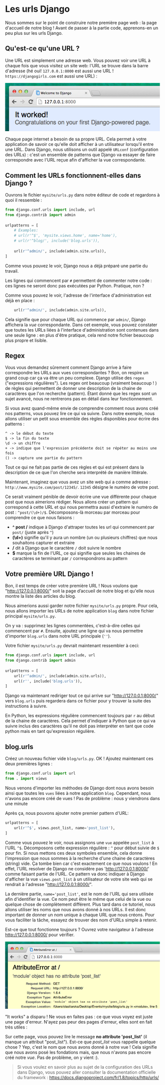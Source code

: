 # Les urls Django

Nous sommes sur le point de construire notre première page web : la page d'accueil de notre blog ! Avant de passer à la partie code, apprenons-en un peu plus sur les urls Django.

## Qu'est-ce qu'une URL ?

Une URL est simplement une adresse web. Vous pouvez voir une URL à chaque fois que vous visitez un site web: l'URL se trouve dans la barre d'adresse (hé oui! `127.0.0.1:8000` est aussi une URL ! `https://djangogirls.com` est aussi une URL) :

![Url][1]

 [1]: images/url.png

Chaque page internet a besoin de sa propre URL. Cela permet à votre application de savoir ce qu'elle doit afficher à un utilisateur lorsqu'il entre une URL. Dans Django, nous utilisons un outil appelé `URLconf` (configuration des URLs) : c'est un ensemble de patterns que Django va essayer de faire correspondre avec l'URL reçue afin d'afficher la vue correspondante.

## Comment les URLs fonctionnent-elles dans Django ?

Ouvrons le fichier `mysite/urls.py` dans notre éditeur de code et regardons à quoi il ressemble :

```python
from django.conf.urls import include, url
from django.contrib import admin

urlpatterns = [
    # Examples:
    # url(r'^$', 'mysite.views.home', name='home'),
    # url(r'^blog/', include('blog.urls')),

    url(r'^admin/', include(admin.site.urls)),
]
```

Comme vous pouvez le voir, Django nous a déjà préparé une partie du travail.

Les lignes qui commencent par `#` permettent de commenter notre code : ces lignes ne seront donc pas exécutées par Python. Pratique, non ?

Comme vous pouvez le voir, l'adresse de l'interface d'administration est déjà en place :

```python
    url(r'^admin/', include(admin.site.urls)),
```

Cela signifie que pour chaque URL qui commence par `admin/`, Django affichera la *vue* correspondante. Dans cet exemple, vous pouvez constater que toutes les URLs liées à l'interface d'administration sont contenues dans une seule ligne : en plus d'être pratique, cela rend notre fichier beaucoup plus propre et lisible.

## Regex

Vous vous demandez sûrement comment Django arrive à faire correspondre les URLs aux vues correspondantes ? Bon, on respire un grand coup car ça va être un peu complexe. Django utilise des `regex` ("expressions régulières"). Les regex ont beaucoup (vraiment beaucoup ! ) de règles qui permettent de donner une description de la chaine de caractères que l'on recherche (pattern). Étant donné que les regex sont un sujet avancé, nous ne rentrerons pas en détail dans leur fonctionnement.

Si vous avez quand-même envie de comprendre comment nous avons créé nos patterns, vous pouvez lire ce qui va suivre. Dans notre exemple, nous allons utiliser un petit sous ensemble des règles disponibles pour écrire des patterns :

    ^ -> le début du texte
    $ -> la fin du texte
    \d -> un chiffre
    + -> indique que l'expression précédente doit se répéter au moins une fois
    () -> capture une partie du pattern
    

Tout ce qui ne fait pas partie de ces règles et qui est présent dans la description de ce que l'on cherche sera interprété de manière littérale.

Maintenant, imaginez que vous avez un site web qui a comme adresse : `http://www.mysite.com/post/12345/`. `12345` désigne le numéro de votre post.

Ce serait vraiment pénible de devoir écrire une vue différente pour chaque post que nous aimerions rédiger. Nous allons créer un pattern qui correspond à cette URL et qui nous permettra aussi d'extraire le numéro de post : `^post/(\d+)/$`. Décomposons-là morceau par morceau pour comprendre ce que nous faisons :

*   **^ post /** indique à Django d'attraper toutes les url qui commencent par `post/` (juste après `^`)
*   **(\d+)** signifie qu'il y aura un nombre (un ou plusieurs chiffres) que nous souhaitons capturer et extraire
*   **/** dit à Django que le caractère `/` doit suivre le nombre
*   **$** marque la fin de l'URL, ce qui signifie que seules les chaines de caractères se terminant par `/` correspondrons au pattern

## Votre première URL Django !

Bon, il est temps de créer votre première URL ! Nous voulons que "http://127.0.0.1:8000/" soit la page d’accueil de notre blog et qu'elle nous montre la liste des articles du blog.

Nous aimerions aussi garder notre fichier `mysite/urls.py` propre. Pour cela, nous allons importer les URLs de notre application `blog` dans notre fichier principal `mysite/urls.py`.

On y va : supprimez les lignes commentées, c'est-à-dire celles qui commencent par `#`. Ensuite, ajoutez une ligne qui va nous permettre d'importer `blog.urls` dans notre URL principale (`''`).

Votre fichier `mysite/urls.py` devrait maintenant ressembler à ceci:

```python
from django.conf.urls import include, url
from django.contrib import admin

urlpatterns = [
    url(r'^admin/', include(admin.site.urls)),
    url(r'', include('blog.urls')),
]
```

Django va maintenant rediriger tout ce qui arrive sur "http://127.0.0.1:8000/" vers `blog.urls` puis regardera dans ce fichier pour y trouver la suite des instructions à suivre.

En Python, les expressions régulière commencent toujours par `r` au début de la chaine de caractères. Cela permet d'indiquer à Python que ce qui va suivre inclus des caractères qu'il ne doit pas interpréter en tant que code python mais en tant qu'expression régulière.

## blog.urls

Créez un nouveau fichier vide `blog/urls.py`. OK ! Ajoutez maintenant ces deux premières lignes :

```python
from django.conf.urls import url
from . import views
```

Nous venons d'importer les méthodes de Django dont nous avons besoin ainsi que toutes les `vues` liées à notre application `blog`. Cependant, nous n'avons pas encore créé de vues ! Pas de problème : nous y viendrons dans une minute

Après ça, nous pouvons ajouter notre premier pattern d'URL:

```python
urlpatterns = [
    url(r'^$', views.post_list, name='post_list'),
]
```

Comme vous pouvez le voir, nous assignons une `vue` appelée `post_list` à l'URL `^$`. Décomposons cette expression régulière : `^` pour début suivie de `$` pour fin. Si nous mettons ces deux symboles ensemble, cela donne l'impression que nous sommes à la recherche d'une chaine de caractères (string) vide. Ça tombe bien car c'est exactement ce que nous voulons ! En effet, l'URL resolver de Django ne considère pas 'http://127.0.0.1:8000/' comme faisant partie de l'URL. Ce pattern va donc indiquer à Django d'afficher la vue `views.post_list` à un utilisateur de votre site web qui se rendrait à l'adresse "http://127.0.0.1:8000/".

La dernière partie, `name='post_list'`, est le nom de l'URL qui sera utilisée afin d'identifier la vue. Ce nom peut être le même que celui de la vue ou quelque chose de complètement différent. Plus tard dans ce tutoriel, nous allons utiliser les noms que nous avons donné à nos URLs. Il est donc important de donner un nom unique à chaque URL que nous créons. Pour vous faciliter la tâche, essayez de trouver des nom d'URLs simple à retenir.

Est-ce que tout fonctionne toujours ? Ouvrez votre navigateur à l'adresse http://127.0.0.1:8000/ pour vérifier.

![Erreur][2]

 [2]: images/error1.png

"It works" a disparu ! Ne vous en faites pas : ce que vous voyez est juste une page d'erreur. N'ayez pas peur des pages d'erreur, elles sont en fait très utiles :

Sur cette page, vous pouvez lire le message **no attribute 'post_list'** (il manque un attribut "post_list"). Est-ce que *post_list* vous rappelle quelque chose ? Yep, c'est le nom que nous avons donné à notre vue ! Cela signifie que nous avons posé les fondations mais, que nous n'avons pas encore créé notre *vue*. Pas de problème, on y vient :).

> Si vous voulez en savoir plus au sujet de la configuration des URLs dans Django, vous pouvez aller consulter la documentation officielle du framework : https://docs.djangoproject.com/fr/1.8/topics/http/urls/